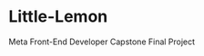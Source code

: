 # Little-Lemon
Meta Front-End Developer Capstone Final Project

<!-- # Demo: [Little Lemon](https://ivarshavets.github.io/Little-Lemon/) -->
